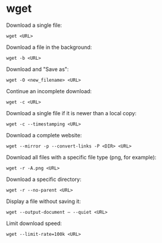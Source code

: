# wget

Download a single file:

    wget <URL>


Download a file in the background:

    wget -b <URL>


Download and "Save as":

    wget -O <new_filename> <URL>
    
    
Continue an incomplete download:

    wget -c <URL>


Download a single file if it is newer than a local copy:

    wget -c -‐timestamping <URL>
    
    
Download a complete website:

    wget --mirror -p --convert-links -P <DIR> <URL>
    
    
Download all files with a specific file type (png, for example):

    wget -r -A.png <URL>
    
    
Download a specific directory:

    wget -r --no-parent <URL>
    
    
Display a file without saving it:

    wget ‐‐output-document – ‐‐quiet <URL>


Limit download speed:

    wget --limit-rate=100k <URL>
